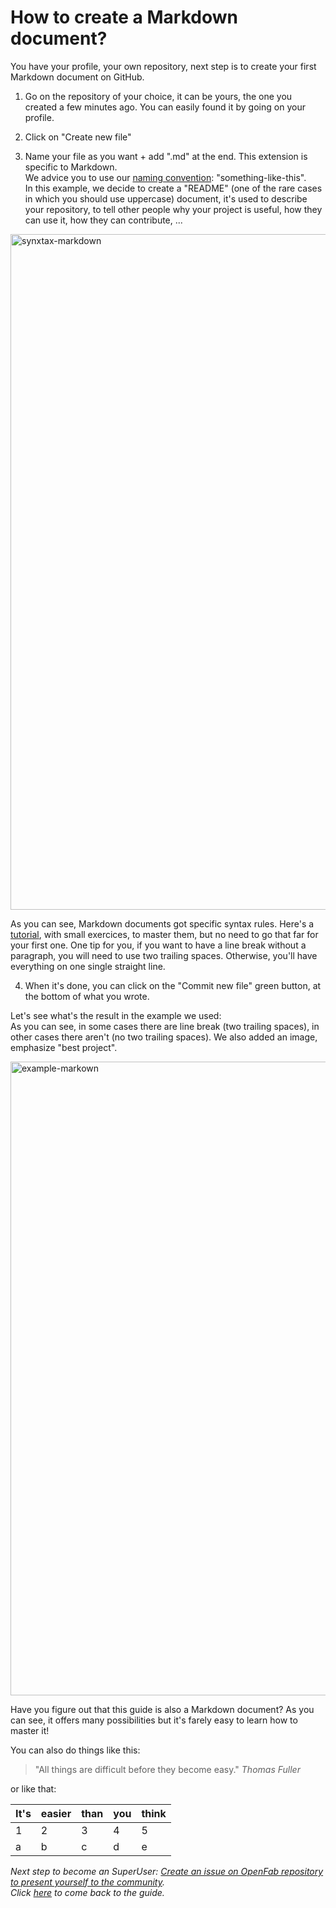 # How to create a Markdown document?

You have your profile, your own repository, next step is to create your first Markdown document on GitHub.

1. Go on the repository of your choice, it can be yours, the one you created a few minutes ago. 
You can easily found it by going on your profile.

2. Click on "Create new file"

3. Name your file as you want + add ".md" at the end. This extension is specific to Markdown.   
We advice you to use our [naming convention](https://github.com/openfab-lab/openfab/blob/891cee5a70a51c7256b687a5971c4697ffca2d10/xx-src/naming-convention.md): "something-like-this".  
In this example, we decide to create a "README" (one of the rare cases in which you should use uppercase) document, it's used to describe your repository, to tell other people why your project is useful, how they can use it, how they can contribute, ...

<img width="1081" alt="synxtax-markdown" src="https://user-images.githubusercontent.com/7775797/28716774-398e6e0a-739f-11e7-81fe-80e47e63f4e7.png">

As you can see, Markdown documents got specific syntax rules. 
Here's a [tutorial](http://www.markdowntutorial.com/), with small exercices, to master them, but no need to go that far for your first one. One tip for you, if you want to have a line break without a paragraph, you will need to use two trailing spaces. Otherwise, you'll have everything on one single straight line.  

4. When it's done, you can click on the "Commit new file" green button, at the bottom of what you wrote.

Let's see what's the result in the example we used:  
As you can see, in some cases there are line break (two trailing spaces), in other cases there aren't (no two trailing spaces). We also added an image, emphasize "best project". 

<img width="1014" alt="example-markown" src="https://user-images.githubusercontent.com/7775797/28716769-37daf8ee-739f-11e7-8bce-79b289155a3e.png">
  
Have you figure out that this guide is also a Markdown document? As you can see, it offers many possibilities but it's farely easy to learn how to master it!

You can also do things like this:
> "All things are difficult before they become easy."  _Thomas Fuller_

or like that:  

|   It's	|  easier 	|  than 	|  you 	|  think 	|
|---	|---	|---	|---	|---	|
|  1 	|  2	|   3	|   4	|   5	|
|   a	|   b	|   c	|   d	|   e	|

_Next step to become an SuperUser: [Create an issue on OpenFab repository to present yourself to the community](create-issue.md)._  
_Click [here](guide-superuser.md) to come back to the guide._   
